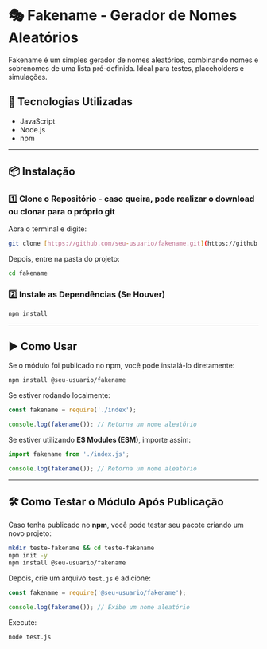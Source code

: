 # 🎭 Fakename - Gerador de Nomes Aleatórios  

Fakename é um simples gerador de nomes aleatórios, combinando nomes e sobrenomes de uma lista pré-definida. Ideal para testes, placeholders e simulações.  

## 🚀 Tecnologias Utilizadas  
- JavaScript  
- Node.js  
- npm  

---

## 📦 Instalação  

### 1️⃣ **Clone o Repositório**  - caso queira, pode realizar o download ou clonar para o próprio git
Abra o terminal e digite:  
```sh
git clone [https://github.com/seu-usuario/fakename.git](https://github.com/Gimenessz/fakename.git)
```
Depois, entre na pasta do projeto:  
```sh
cd fakename
```

### 2️⃣ **Instale as Dependências (Se Houver)**  
```sh
npm install
```

---

## ▶️ Como Usar  

Se o módulo foi publicado no npm, você pode instalá-lo diretamente:  
```sh
npm install @seu-usuario/fakename
```

Se estiver rodando localmente:  
```js
const fakename = require('./index'); 

console.log(fakename()); // Retorna um nome aleatório
```

Se estiver utilizando **ES Modules (ESM)**, importe assim:  
```js
import fakename from './index.js';

console.log(fakename()); // Retorna um nome aleatório
```

---

## 🛠 Como Testar o Módulo Após Publicação  

Caso tenha publicado no **npm**, você pode testar seu pacote criando um novo projeto:  

```sh
mkdir teste-fakename && cd teste-fakename
npm init -y
npm install @seu-usuario/fakename
```

Depois, crie um arquivo `test.js` e adicione:  

```js
const fakename = require('@seu-usuario/fakename');

console.log(fakename()); // Exibe um nome aleatório
```

Execute:  
```sh
node test.js
```
